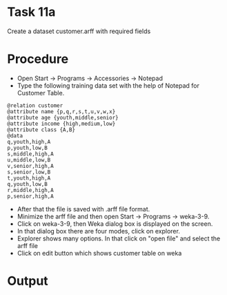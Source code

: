 # Task 11a
Create a dataset customer.arff with required fields
# Procedure
- Open Start -> Programs -> Accessories -> Notepad
- Type the following training data set with the help of Notepad for Customer Table.
```
@relation customer
@attribute name {p,q,r,s,t,u,v,w,x}
@attribute age {youth,middle,senior}
@attribute income {high,medium,low}
@attribute class {A,B}
@data
q,youth,high,A
p,youth,low,B
s,middle,high,A
u,middle,low,B
v,senior,high,A
s,senior,low,B
t,youth,high,A
q,youth,low,B
r,middle,high,A
p,senior,high,A
```
- After that the file is saved with .arff file format.
- Minimize the arff file and then open Start -> Programs -> weka-3-9.
- Click on weka-3-9, then Weka dialog box is displayed on the screen.
- In that dialog box there are four modes, click on explorer.
- Explorer shows many options. In that click on "open file" and select the arff file
- Click on edit button which shows customer table on weka
# Output
